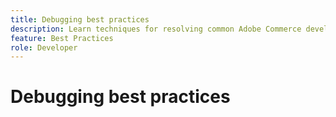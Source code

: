 ```yaml
---
title: Debugging best practices
description: Learn techniques for resolving common Adobe Commerce development issues.
feature: Best Practices
role: Developer
---
```


# Debugging best practices
